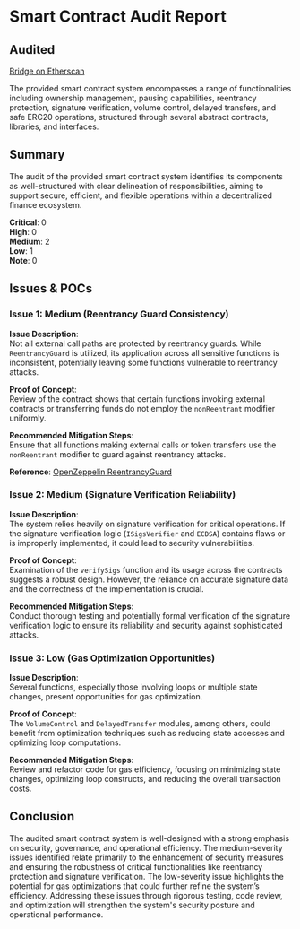 # Smart Contract Audit Report

## Audited
[Bridge on Etherscan](https://etherscan.io/address/0x5427FEFA711Eff984124bFBB1AB6fbf5E3DA1820)

The provided smart contract system encompasses a range of functionalities including ownership management, pausing capabilities, reentrancy protection, signature verification, volume control, delayed transfers, and safe ERC20 operations, structured through several abstract contracts, libraries, and interfaces.

## Summary
The audit of the provided smart contract system identifies its components as well-structured with clear delineation of responsibilities, aiming to support secure, efficient, and flexible operations within a decentralized finance ecosystem.

**Critical**: 0  
**High**: 0  
**Medium**: 2  
**Low**: 1  
**Note**: 0

## Issues & POCs

### Issue 1: Medium (Reentrancy Guard Consistency)
**Issue Description**:  
Not all external call paths are protected by reentrancy guards. While `ReentrancyGuard` is utilized, its application across all sensitive functions is inconsistent, potentially leaving some functions vulnerable to reentrancy attacks.

**Proof of Concept**:  
Review of the contract shows that certain functions invoking external contracts or transferring funds do not employ the `nonReentrant` modifier uniformly.

**Recommended Mitigation Steps**:  
Ensure that all functions making external calls or token transfers use the `nonReentrant` modifier to guard against reentrancy attacks.

**Reference**: [OpenZeppelin ReentrancyGuard](https://docs.openzeppelin.com/contracts/2.x/api/utils#ReentrancyGuard)

### Issue 2: Medium (Signature Verification Reliability)
**Issue Description**:  
The system relies heavily on signature verification for critical operations. If the signature verification logic (`ISigsVerifier` and `ECDSA`) contains flaws or is improperly implemented, it could lead to security vulnerabilities.

**Proof of Concept**:  
Examination of the `verifySigs` function and its usage across the contracts suggests a robust design. However, the reliance on accurate signature data and the correctness of the implementation is crucial.

**Recommended Mitigation Steps**:  
Conduct thorough testing and potentially formal verification of the signature verification logic to ensure its reliability and security against sophisticated attacks.

### Issue 3: Low (Gas Optimization Opportunities)
**Issue Description**:  
Several functions, especially those involving loops or multiple state changes, present opportunities for gas optimization.

**Proof of Concept**:  
The `VolumeControl` and `DelayedTransfer` modules, among others, could benefit from optimization techniques such as reducing state accesses and optimizing loop computations.

**Recommended Mitigation Steps**:  
Review and refactor code for gas efficiency, focusing on minimizing state changes, optimizing loop constructs, and reducing the overall transaction costs.

## Conclusion
The audited smart contract system is well-designed with a strong emphasis on security, governance, and operational efficiency. The medium-severity issues identified relate primarily to the enhancement of security measures and ensuring the robustness of critical functionalities like reentrancy protection and signature verification. The low-severity issue highlights the potential for gas optimizations that could further refine the system’s efficiency. Addressing these issues through rigorous testing, code review, and optimization will strengthen the system's security posture and operational performance.